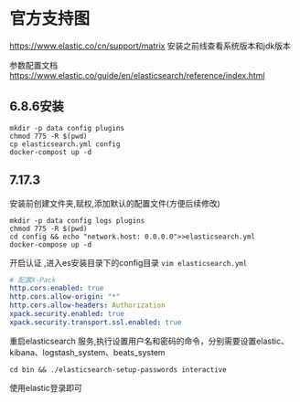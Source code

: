# 官方支持图

https://www.elastic.co/cn/support/matrix
安装之前线查看系统版本和jdk版本

参数配置文档 https://www.elastic.co/guide/en/elasticsearch/reference/index.html

## 6.8.6安装

```shell
mkdir -p data config plugins
chmod 775 -R $(pwd)
cp elasticsearch.yml config
docker-compost up -d
```

## 7.17.3

安装前创建文件夹,赋权,添加默认的配置文件(方便后续修改)

```shell
mkdir -p data config logs plugins
chmod 775 -R $(pwd)
cd config && echo "network.host: 0.0.0.0">>elasticsearch.yml
docker-compose up -d
```
开启认证 ,进入es安装目录下的config目录
`vim elasticsearch.yml`
```yaml
# 配置X-Pack
http.cors.enabled: true
http.cors.allow-origin: "*"
http.cors.allow-headers: Authorization
xpack.security.enabled: true
xpack.security.transport.ssl.enabled: true
```
重启elasticsearch 服务,执行设置用户名和密码的命令，分别需要设置elastic、kibana、logstash_system、beats_system
```shell
cd bin && ./elasticsearch-setup-passwords interactive
```
使用elastic登录即可
